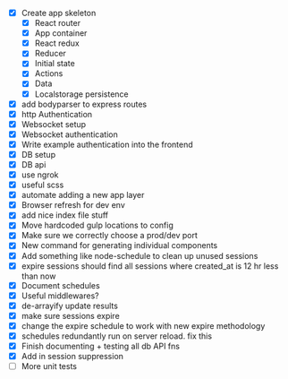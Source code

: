 - [x] Create app skeleton
  - [x] React router
  - [x] App container
  - [x] React redux
  - [x] Reducer
  - [x] Initial state
  - [x] Actions
  - [x] Data
  - [x] Localstorage persistence
- [x] add bodyparser to express routes
- [x] http Authentication
- [x] Websocket setup
- [x] Websocket authentication
- [x] Write example authentication into the frontend
- [x] DB setup
- [x] DB api
- [x] use ngrok
- [x] useful scss
- [x] automate adding a new app layer
- [x] Browser refresh for dev env
- [x] add nice index file stuff
- [x] Move hardcoded gulp locations to config
- [x] Make sure we correctly choose a prod/dev port
- [x] New command for generating individual components
- [x] Add something like node-schedule to clean up unused sessions
- [x] expire sessions should find all sessions where created_at is 12 hr less than now
- [x] Document schedules
- [x] Useful middlewares?
- [x] de-arrayify update results
- [x] make sure sessions expire
- [x] change the expire schedule to work with new expire methodology
- [x] schedules redundantly run on server reload. fix this
- [x] Finish documenting + testing all db API fns
- [x] Add in session suppression
- [ ] More unit tests
